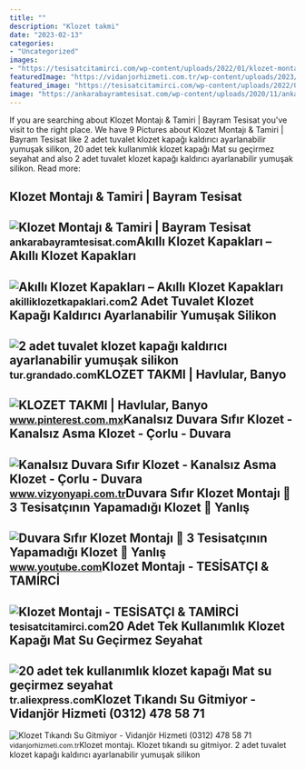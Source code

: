 ```yaml
---
title: ""
description: "Klozet takmi"
date: "2023-02-13"
categories:
- "Uncategorized"
images:
- "https://tesisatcitamirci.com/wp-content/uploads/2022/01/klozet-montaji.jpg"
featuredImage: "https://vidanjorhizmeti.com.tr/wp-content/uploads/2023/04/klozet-tikanmasi-nasil-acilir-scaled-1.jpg"
featured_image: "https://tesisatcitamirci.com/wp-content/uploads/2022/01/klozet-montaji.jpg"
image: "https://ankarabayramtesisat.com/wp-content/uploads/2020/11/ankara-klozet-montaji-tamiri.jpg"
---
```


If you are searching about Klozet Montajı &amp; Tamiri | Bayram Tesisat you've visit to the right place. We have 9 Pictures about Klozet Montajı &amp; Tamiri | Bayram Tesisat like 2 adet tuvalet klozet kapağı kaldırıcı ayarlanabilir yumuşak silikon, 20 adet tek kullanımlık klozet kapağı Mat su geçirmez seyahat and also 2 adet tuvalet klozet kapağı kaldırıcı ayarlanabilir yumuşak silikon. Read more:

Klozet Montajı &amp; Tamiri | Bayram Tesisat
--------------------------------------------

 ![Klozet Montajı & Tamiri | Bayram Tesisat](https://ankarabayramtesisat.com/wp-content/uploads/2020/11/ankara-klozet-montaji-tamiri.jpg) <small>ankarabayramtesisat.com</small>Akıllı Klozet Kapakları – Akıllı Klozet Kapakları
-------------------------------------------------

 ![Akıllı Klozet Kapakları – Akıllı Klozet Kapakları](https://akilliklozetkapaklari.com/wp-content/uploads/2020/10/akilliklozetkapaklari_washlet_02.png) <small>akilliklozetkapaklari.com</small>2 Adet Tuvalet Klozet Kapağı Kaldırıcı Ayarlanabilir Yumuşak Silikon
--------------------------------------------------------------------

 ![2 adet tuvalet klozet kapağı kaldırıcı ayarlanabilir yumuşak silikon](https://images.nexusapp.co/assets/4e/a7/3d/102040839.jpg) <small>tur.grandado.com</small>KLOZET TAKMI | Havlular, Banyo
------------------------------

 ![KLOZET TAKMI | Havlular, Banyo](https://i.pinimg.com/736x/4a/f9/18/4af91864dbc7f35cbbd759c076ac257a.jpg) <small>www.pinterest.com.mx</small>Kanalsız Duvara Sıfır Klozet - Kanalsız Asma Klozet - Çorlu - Duvara
--------------------------------------------------------------------

 ![Kanalsız Duvara Sıfır Klozet - Kanalsız Asma Klozet - Çorlu - Duvara](http://www.vizyonyapi.com.tr/public/files/big/c21fbcc6b9401b5c6ee6178b7a155985.jpg) <small>www.vizyonyapi.com.tr</small>Duvara Sıfır Klozet Montajı 🚽 3 Tesisatçının Yapamadığı Klozet 🚾 Yanlış
-----------------------------------------------------------------------

 ![Duvara Sıfır Klozet Montajı 🚽 3 Tesisatçının Yapamadığı Klozet 🚾 Yanlış](https://i.ytimg.com/vi/CwUrMCzqVFM/maxresdefault.jpg) <small>www.youtube.com</small>Klozet Montajı - TESİSATÇI &amp; TAMİRCİ
----------------------------------------

 ![Klozet Montajı - TESİSATÇI & TAMİRCİ](https://tesisatcitamirci.com/wp-content/uploads/2022/01/klozet-montaji.jpg) <small>tesisatcitamirci.com</small>20 Adet Tek Kullanımlık Klozet Kapağı Mat Su Geçirmez Seyahat
-------------------------------------------------------------

 ![20 adet tek kullanımlık klozet kapağı Mat su geçirmez seyahat](https://ae01.alicdn.com/kf/Hb36dc80fdabf457185a0c428abe71fb7u/20-adet-tek-kullan-ml-k-klozet-kapa-Mat-su-ge-irmez-seyahat-ta-nabilir-tuvalet.jpg_Q90.jpg_.webp) <small>tr.aliexpress.com</small>Klozet Tıkandı Su Gitmiyor - Vidanjör Hizmeti (0312) 478 58 71
--------------------------------------------------------------

 ![Klozet Tıkandı Su Gitmiyor - Vidanjör Hizmeti (0312) 478 58 71](https://vidanjorhizmeti.com.tr/wp-content/uploads/2023/04/klozet-tikanmasi-nasil-acilir-scaled-1.jpg) <small>vidanjorhizmeti.com.tr</small>Klozet montajı. Klozet tıkandı su gitmiyor. 2 adet tuvalet klozet kapağı kaldırıcı ayarlanabilir yumuşak silikon
